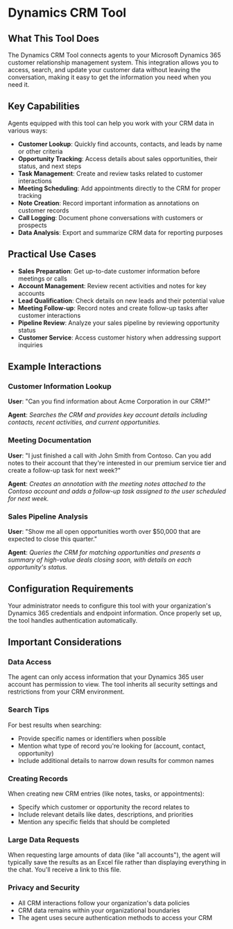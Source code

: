 # Dynamics CRM Tool

## What This Tool Does

The Dynamics CRM Tool connects agents to your Microsoft Dynamics 365 customer relationship management system. This integration allows you to access, search, and update your customer data without leaving the conversation, making it easy to get the information you need when you need it.

## Key Capabilities

Agents equipped with this tool can help you work with your CRM data in various ways:

- **Customer Lookup**: Quickly find accounts, contacts, and leads by name or other criteria
- **Opportunity Tracking**: Access details about sales opportunities, their status, and next steps
- **Task Management**: Create and review tasks related to customer interactions
- **Meeting Scheduling**: Add appointments directly to the CRM for proper tracking
- **Note Creation**: Record important information as annotations on customer records
- **Call Logging**: Document phone conversations with customers or prospects
- **Data Analysis**: Export and summarize CRM data for reporting purposes

## Practical Use Cases

- **Sales Preparation**: Get up-to-date customer information before meetings or calls
- **Account Management**: Review recent activities and notes for key accounts
- **Lead Qualification**: Check details on new leads and their potential value
- **Meeting Follow-up**: Record notes and create follow-up tasks after customer interactions
- **Pipeline Review**: Analyze your sales pipeline by reviewing opportunity status
- **Customer Service**: Access customer history when addressing support inquiries

## Example Interactions

### Customer Information Lookup

**User**: "Can you find information about Acme Corporation in our CRM?"

**Agent**: *Searches the CRM and provides key account details including contacts, recent activities, and current opportunities.*

### Meeting Documentation

**User**: "I just finished a call with John Smith from Contoso. Can you add notes to their account that they're interested in our premium service tier and create a follow-up task for next week?"

**Agent**: *Creates an annotation with the meeting notes attached to the Contoso account and adds a follow-up task assigned to the user scheduled for next week.*

### Sales Pipeline Analysis

**User**: "Show me all open opportunities worth over $50,000 that are expected to close this quarter."

**Agent**: *Queries the CRM for matching opportunities and presents a summary of high-value deals closing soon, with details on each opportunity's status.*

## Configuration Requirements

Your administrator needs to configure this tool with your organization's Dynamics 365 credentials and endpoint information. Once properly set up, the tool handles authentication automatically.

## Important Considerations

### Data Access

The agent can only access information that your Dynamics 365 user account has permission to view. The tool inherits all security settings and restrictions from your CRM environment.

### Search Tips

For best results when searching:
- Provide specific names or identifiers when possible
- Mention what type of record you're looking for (account, contact, opportunity)
- Include additional details to narrow down results for common names

### Creating Records

When creating new CRM entries (like notes, tasks, or appointments):
- Specify which customer or opportunity the record relates to
- Include relevant details like dates, descriptions, and priorities
- Mention any specific fields that should be completed

### Large Data Requests

When requesting large amounts of data (like "all accounts"), the agent will typically save the results as an Excel file rather than displaying everything in the chat. You'll receive a link to this file.

### Privacy and Security

- All CRM interactions follow your organization's data policies
- CRM data remains within your organizational boundaries
- The agent uses secure authentication methods to access your CRM